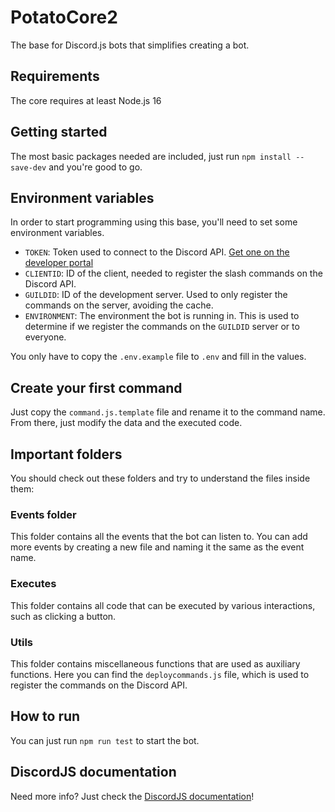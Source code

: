 # PotatoCore2

The base for Discord.js bots that simplifies creating a bot.

## Requirements

The core requires at least Node.js 16

## Getting started

The most basic packages needed are included, just run `npm install --save-dev` and you're good to go.

## Environment variables

In order to start programming using this base, you'll need to set some environment variables.

- `TOKEN`: Token used to connect to the Discord API. [Get one on the developer portal](https://discord.com/developers)
- `CLIENTID`: ID of the client, needed to register the slash commands on the Discord API.
- `GUILDID`: ID of the development server. Used to only register the commands on the server, avoiding the cache.
- `ENVIRONMENT`: The environment the bot is running in. This is used to determine if we register the commands on the `GUILDID` server or to everyone.

You only have to copy the `.env.example` file to `.env` and fill in the values.

## Create your first command
Just copy the `command.js.template` file and rename it to the command name. From there, just modify the data and the
executed code.

## Important folders

You should check out these folders and try to understand the files inside them:

### Events folder
This folder contains all the events that the bot can listen to. You can add more events by creating a new file and
naming it the same as the event name.

### Executes
This folder contains all code that can be executed by various interactions, such as clicking a button.

### Utils
This folder contains miscellaneous functions that are used as auxiliary functions. Here you can find the
`deploycommands.js` file, which is used to register the commands on the Discord API.

## How to run
You can just run `npm run test` to start the bot.

## DiscordJS documentation
Need more info? Just check the [DiscordJS documentation](https://discord.js.org/#/docs/main/stable/general/welcome)!
